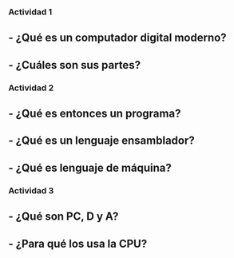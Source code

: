 ### Actividad 1


## - ¿Qué es un computador digital moderno?


## - ¿Cuáles son sus partes?


### Actividad 2

## - ¿Qué es entonces un programa?


## - ¿Qué es un lenguaje ensamblador?


## - ¿Qué es lenguaje de máquina?

### Actividad 3


## - ¿Qué son PC, D y A?


## - ¿Para qué los usa la CPU?